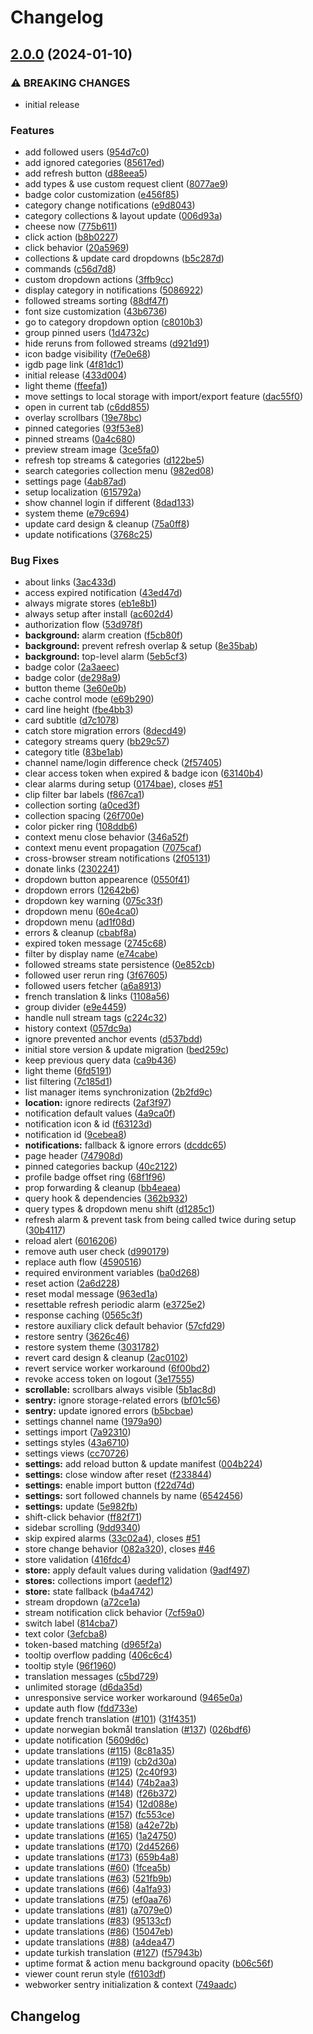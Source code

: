 # Changelog

## [2.0.0](https://github.com/jebibot/cheese-now/compare/v1.0.0...v2.0.0) (2024-01-10)


### ⚠ BREAKING CHANGES

* initial release

### Features

* add followed users ([954d7c0](https://github.com/jebibot/cheese-now/commit/954d7c05b551d7edcc117a8a53c076ee100f5d48))
* add ignored categories ([85617ed](https://github.com/jebibot/cheese-now/commit/85617ed1399c69429c032e9c2f29e3a635949c5c))
* add refresh button ([d88eea5](https://github.com/jebibot/cheese-now/commit/d88eea5a139bc95237beb9d2eb7605d6ba725ec9))
* add types & use custom request client ([8077ae9](https://github.com/jebibot/cheese-now/commit/8077ae93b7d7da2e02b899033489fcbe2b32897d))
* badge color customization ([e456f85](https://github.com/jebibot/cheese-now/commit/e456f85045c300188f6e228428fedb572ae540da))
* category change notifications ([e9d8043](https://github.com/jebibot/cheese-now/commit/e9d8043efc69cb5b343f6ea6ebd8fa925b3eefae))
* category collections & layout update ([006d93a](https://github.com/jebibot/cheese-now/commit/006d93a2b62d0079495c6bfae41e7926cdde7a3f))
* cheese now ([775b611](https://github.com/jebibot/cheese-now/commit/775b611cd0ad25abee6d657d4dcc78144d1b2311))
* click action ([b8b0227](https://github.com/jebibot/cheese-now/commit/b8b0227d1d25faf06d0e39c1632ebb9147b5c1e3))
* click behavior ([20a5969](https://github.com/jebibot/cheese-now/commit/20a5969bf2bda2b439fbc94f768576041685bb87))
* collections & update card dropdowns ([b5c287d](https://github.com/jebibot/cheese-now/commit/b5c287d32737a643516c487348317b295594f59a))
* commands ([c56d7d8](https://github.com/jebibot/cheese-now/commit/c56d7d8d34746d504ffc3fa4e002949ae8f94d1c))
* custom dropdown actions ([3ffb9cc](https://github.com/jebibot/cheese-now/commit/3ffb9cc88b352e8c79ba37956b22b937e3ed649a))
* display category in notifications ([5086922](https://github.com/jebibot/cheese-now/commit/5086922586cd233d5efb3e017a609e58dbf660ef))
* followed streams sorting ([88df47f](https://github.com/jebibot/cheese-now/commit/88df47f5237ad1ab3b9422cd42127db992c01146))
* font size customization ([43b6736](https://github.com/jebibot/cheese-now/commit/43b6736730cf771e676024a303fe63b486d1bc41))
* go to category dropdown option ([c8010b3](https://github.com/jebibot/cheese-now/commit/c8010b30b675820dba914321106c089251326900))
* group pinned users ([1d4732c](https://github.com/jebibot/cheese-now/commit/1d4732c9cd76607dcdf0a569f5779af75e38f44b))
* hide reruns from followed streams ([d921d91](https://github.com/jebibot/cheese-now/commit/d921d91d82a00d507cd8667a7223ee588d80da33))
* icon badge visibility ([f7e0e68](https://github.com/jebibot/cheese-now/commit/f7e0e68844cf721062f9a52b31a6652d06a86efc))
* igdb page link ([4f81dc1](https://github.com/jebibot/cheese-now/commit/4f81dc12aa9c92e4405e5c7823f5a1e39224af8a))
* initial release ([433d004](https://github.com/jebibot/cheese-now/commit/433d0044ba5d5503f86171e834d8c91aa2876dfb))
* light theme ([ffeefa1](https://github.com/jebibot/cheese-now/commit/ffeefa15141b3e9428e9374d4d4eb46691d463c4))
* move settings to local storage with import/export feature ([dac55f0](https://github.com/jebibot/cheese-now/commit/dac55f069bd773576be81d6002c4e114591bd2b6))
* open in current tab ([c6dd855](https://github.com/jebibot/cheese-now/commit/c6dd855799c0f7d04ecaeb168fedb6a08332ec98))
* overlay scrollbars ([19e78bc](https://github.com/jebibot/cheese-now/commit/19e78bcddf58bc3930deb75b86efb1a963a5fa9a))
* pinned categories ([93f53e8](https://github.com/jebibot/cheese-now/commit/93f53e84580ac784405b0d9a8ea01a244f3bfa12))
* pinned streams ([0a4c680](https://github.com/jebibot/cheese-now/commit/0a4c680216efd4290d3ccad6011ea7c96c2ba70e))
* preview stream image ([3ce5fa0](https://github.com/jebibot/cheese-now/commit/3ce5fa0dff11958977e894280d7275fd0f6327c6))
* refresh top streams & categories ([d122be5](https://github.com/jebibot/cheese-now/commit/d122be5bfcfd3c86634b90c2eb1426bd55f09e66))
* search categories collection menu ([982ed08](https://github.com/jebibot/cheese-now/commit/982ed08d5b03e3be80d891328cddbca154a452be))
* settings page ([4ab87ad](https://github.com/jebibot/cheese-now/commit/4ab87adf3999a2b9dfe02685edf72419f0c23081))
* setup localization ([615792a](https://github.com/jebibot/cheese-now/commit/615792a6594fff1bf7c6893e72fedd5268434703))
* show channel login if different ([8dad133](https://github.com/jebibot/cheese-now/commit/8dad13362ccd3a86f4656a7cec356e1ec1079a3e))
* system theme ([e79c694](https://github.com/jebibot/cheese-now/commit/e79c694da4740cd857fcafa9b982e0aacacda85d))
* update card design & cleanup ([75a0ff8](https://github.com/jebibot/cheese-now/commit/75a0ff8818d1c83a0ec30a27e910103b334cbbfe))
* update notifications ([3768c25](https://github.com/jebibot/cheese-now/commit/3768c259791bdf3ed61281e36ac1ce69fe9f14d7))


### Bug Fixes

* about links ([3ac433d](https://github.com/jebibot/cheese-now/commit/3ac433d5a7188d0a8141cb3d219dfd478dadb717))
* access expired notification ([43ed47d](https://github.com/jebibot/cheese-now/commit/43ed47daf315a17a813bcbaf724396063e9de67f))
* always migrate stores ([eb1e8b1](https://github.com/jebibot/cheese-now/commit/eb1e8b1a85fd0a21856d74a2e3ef8d7150c0910e))
* always setup after install ([ac602d4](https://github.com/jebibot/cheese-now/commit/ac602d4798586b557686e169ce4c114be54f369f))
* authorization flow ([53d978f](https://github.com/jebibot/cheese-now/commit/53d978f9b121dc5f978a43d2765cb5d23961d0ba))
* **background:** alarm creation ([f5cb80f](https://github.com/jebibot/cheese-now/commit/f5cb80fb3d8e0508e574720cfa345cfb0c47fed5))
* **background:** prevent refresh overlap & setup ([8e35bab](https://github.com/jebibot/cheese-now/commit/8e35bab07ea09c8c78a16604b39b859bff8f24e0))
* **background:** top-level alarm ([5eb5cf3](https://github.com/jebibot/cheese-now/commit/5eb5cf34a7143533a65fc0f98ade0546f1751d89))
* badge color ([2a3aeec](https://github.com/jebibot/cheese-now/commit/2a3aeecb4481351960872334603d2a26c60218e4))
* badge color ([de298a9](https://github.com/jebibot/cheese-now/commit/de298a941b19b34ade0c6c19a887536ed961a7fc))
* button theme ([3e60e0b](https://github.com/jebibot/cheese-now/commit/3e60e0bf517f63ac2222019b46cfee0452003ae0))
* cache control mode ([e69b290](https://github.com/jebibot/cheese-now/commit/e69b290dcd17528e04091c4e0678f91ca242e30b))
* card line height ([fbe4bb3](https://github.com/jebibot/cheese-now/commit/fbe4bb36c5db0981e70629cdc43cb9f899061900))
* card subtitle ([d7c1078](https://github.com/jebibot/cheese-now/commit/d7c107834a124bf0d835c979227d4d91fb5b2f7a))
* catch store migration errors ([8decd49](https://github.com/jebibot/cheese-now/commit/8decd496963fb50464a55696fc5edc6d55bfa6fe))
* category streams query ([bb29c57](https://github.com/jebibot/cheese-now/commit/bb29c577587fd89cf345bed5ead2fdea1149f0ba))
* category title ([83be1ab](https://github.com/jebibot/cheese-now/commit/83be1ab3147d2bb4f15724c2b8a3012af439e722))
* channel name/login difference check ([2f57405](https://github.com/jebibot/cheese-now/commit/2f57405e73b83988dab80dead7eeed8c9e127ac5))
* clear access token when expired & badge icon ([63140b4](https://github.com/jebibot/cheese-now/commit/63140b47425faed2efdb34f7bb6b350813c7d1ea))
* clear alarms during setup ([0174bae](https://github.com/jebibot/cheese-now/commit/0174bae202ca6327fba526ae5ec68d76dae85d4e)), closes [#51](https://github.com/jebibot/cheese-now/issues/51)
* clip filter bar labels ([f867ca1](https://github.com/jebibot/cheese-now/commit/f867ca12bc8227b8a9826eb115814ab36f20a467))
* collection sorting ([a0ced3f](https://github.com/jebibot/cheese-now/commit/a0ced3fbdce1d56fbe861da99512d0e76002e1b3))
* collection spacing ([26f700e](https://github.com/jebibot/cheese-now/commit/26f700ee739da4adcc9dc39fe5bbda3cd100069a))
* color picker ring ([108ddb6](https://github.com/jebibot/cheese-now/commit/108ddb65263f902a608b2cf6a3151acc0d823f1d))
* context menu close behavior ([346a52f](https://github.com/jebibot/cheese-now/commit/346a52f5b3e31dc7f3eb6516636ed0afab51bee1))
* context menu event propagation ([7075caf](https://github.com/jebibot/cheese-now/commit/7075cafdcb2b3e4659f1fad31a7b311d32b17346))
* cross-browser stream notifications ([2f05131](https://github.com/jebibot/cheese-now/commit/2f0513163794d5491b9bda14c68740453184f2cf))
* donate links ([2302241](https://github.com/jebibot/cheese-now/commit/23022418c8fab201e7f95a317f676a1daefd4719))
* dropdown button appearence ([0550f41](https://github.com/jebibot/cheese-now/commit/0550f41cb0d1edad8be0d2a203d5d16fcc59620c))
* dropdown errors ([12642b6](https://github.com/jebibot/cheese-now/commit/12642b6c6f68fb436bd335682935239547e4aa0d))
* dropdown key warning ([075c33f](https://github.com/jebibot/cheese-now/commit/075c33f2c4b0c1bc9a32bea67d1067b807adda8f))
* dropdown menu ([60e4ca0](https://github.com/jebibot/cheese-now/commit/60e4ca0553dd23946fb5548efa887862770a724d))
* dropdown menu ([ad1f08d](https://github.com/jebibot/cheese-now/commit/ad1f08d8889e041bcfca035b4ce6cee8e9bb7c46))
* errors & cleanup ([cbabf8a](https://github.com/jebibot/cheese-now/commit/cbabf8a89fa4eccf1c8a64a35dd0bcd81291b226))
* expired token message ([2745c68](https://github.com/jebibot/cheese-now/commit/2745c688bd3002f066b4f705af6ee031aac5859e))
* filter by display name ([e74cabe](https://github.com/jebibot/cheese-now/commit/e74cabe2a41efddcefba3e0eda8f8f8de0790c06))
* followed streams state persistence ([0e852cb](https://github.com/jebibot/cheese-now/commit/0e852cb2215fdd1d838bae4b34eab48a96af190d))
* followed user rerun ring ([3f67605](https://github.com/jebibot/cheese-now/commit/3f676056a94bc341230e264a640f65114a925509))
* followed users fetcher ([a6a8913](https://github.com/jebibot/cheese-now/commit/a6a8913bcaa1d1dea9b36435e1f938f21c692dda))
* french translation & links ([1108a56](https://github.com/jebibot/cheese-now/commit/1108a567bfd72c74dce56addf82c11002ed15638))
* group divider ([e9e4459](https://github.com/jebibot/cheese-now/commit/e9e44595a23d60635035f3fe86e6db2f631174b2))
* handle null stream tags ([c224c32](https://github.com/jebibot/cheese-now/commit/c224c3265e2e8f60977688057cdece6d1a2cbe90))
* history context ([057dc9a](https://github.com/jebibot/cheese-now/commit/057dc9a9bcddb5816070fb8c930f82aa37240318))
* ignore prevented anchor events ([d537bdd](https://github.com/jebibot/cheese-now/commit/d537bdd9cd4d11a6f25e9d5fa733d920cd4c5613))
* initial store version & update migration ([bed259c](https://github.com/jebibot/cheese-now/commit/bed259c2a3b9bb7b5b0583ce3b38596258b9c752))
* keep previous query data ([ca9b436](https://github.com/jebibot/cheese-now/commit/ca9b436a8163cc1e23875d64cd17e0643612d44e))
* light theme ([6fd5191](https://github.com/jebibot/cheese-now/commit/6fd51917dacfcdfc4f4ac5d49dee6851dd54ec65))
* list filtering ([7c185d1](https://github.com/jebibot/cheese-now/commit/7c185d131a605d190b035bd49faa5983617f0975))
* list manager items synchronization ([2b2fd9c](https://github.com/jebibot/cheese-now/commit/2b2fd9cc56918680d4b0c69e57bdb1d2c07518c6))
* **location:** ignore redirects ([2af3f97](https://github.com/jebibot/cheese-now/commit/2af3f97f5096b24d7beb1603f57f6cbe18bed4d8))
* notification default values ([4a9ca0f](https://github.com/jebibot/cheese-now/commit/4a9ca0f47579ff4dce50172ab474bb8e15fe5006))
* notification icon & id ([f63123d](https://github.com/jebibot/cheese-now/commit/f63123d4b2ceb668287546633bcb472f4c0833d5))
* notification id ([9cebea8](https://github.com/jebibot/cheese-now/commit/9cebea8c39e6755099a15edaa328b6c863af771a))
* **notifications:** fallback & ignore errors ([dcddc65](https://github.com/jebibot/cheese-now/commit/dcddc65c2019bffde176434366fd5975f8c6c1c2))
* page header ([747908d](https://github.com/jebibot/cheese-now/commit/747908d1869bba070371c7f4b67601256e8fcdf5))
* pinned categories backup ([40c2122](https://github.com/jebibot/cheese-now/commit/40c212227a61cd0ee8bb56ce367343bc6653c85c))
* profile badge offset ring ([68f1f96](https://github.com/jebibot/cheese-now/commit/68f1f966a7330bd303ef9b08be1744ace32e184e))
* prop forwarding & cleanup ([bb4eaea](https://github.com/jebibot/cheese-now/commit/bb4eaea38c8c7b968f4a9d22a7ac09556fb014ef))
* query hook & dependencies ([362b932](https://github.com/jebibot/cheese-now/commit/362b9324139cdf44e3e6e63568a071a3af7d3a25))
* query types & dropdown menu shift ([d1285c1](https://github.com/jebibot/cheese-now/commit/d1285c1142e52826c2a45dfc05133010fb247133))
* refresh alarm & prevent task from being called twice during setup ([30b4117](https://github.com/jebibot/cheese-now/commit/30b41176b199529b8c9f0fb68ac523f01d503810))
* reload alert ([6016206](https://github.com/jebibot/cheese-now/commit/60162067ba1d60b9f6df7b650aa2494e8c83a57a))
* remove auth user check ([d990179](https://github.com/jebibot/cheese-now/commit/d9901796c6a65034a16bf8a90a9e404687bb5c53))
* replace auth flow ([4590516](https://github.com/jebibot/cheese-now/commit/4590516befe9cef9d29905cd05169d66b2bc0a28))
* required environment variables ([ba0d268](https://github.com/jebibot/cheese-now/commit/ba0d268cb56fb3df34dbf5835b965f07b1117d7a))
* reset action ([2a6d228](https://github.com/jebibot/cheese-now/commit/2a6d228cc25edda42ad9efb69e8fff1d650d99e0))
* reset modal message ([963ed1a](https://github.com/jebibot/cheese-now/commit/963ed1a25405909f7975e8e19b8c9e5445de61db))
* resettable refresh periodic alarm ([e3725e2](https://github.com/jebibot/cheese-now/commit/e3725e2cd4275f74a5c2c5e9fef595fddee4c8ad))
* response caching ([0565c3f](https://github.com/jebibot/cheese-now/commit/0565c3fbba0fe85f916586fc8d2ef80458ede0cf))
* restore auxiliary click default behavior ([57cfd29](https://github.com/jebibot/cheese-now/commit/57cfd293d7bae39774db41889bc953afe0ab3341))
* restore sentry ([3626c46](https://github.com/jebibot/cheese-now/commit/3626c46d08bf525aa3285aae79f4ba935ec9a4c2))
* restore system theme ([3031782](https://github.com/jebibot/cheese-now/commit/303178222c2ca3a83c788359cbf7c8981940dbcb))
* revert card design & cleanup ([2ac0102](https://github.com/jebibot/cheese-now/commit/2ac0102f3fdd6cd77acf23a79a5c3ab801e6b3f0))
* revert service worker workaround ([6f00bd2](https://github.com/jebibot/cheese-now/commit/6f00bd2fae5ee32731cfa885740941c58a3cedd7))
* revoke access token on logout ([3e17555](https://github.com/jebibot/cheese-now/commit/3e17555d96e916c89749a57a5512b97fba769306))
* **scrollable:** scrollbars always visible ([5b1ac8d](https://github.com/jebibot/cheese-now/commit/5b1ac8da846fbcf982c00ba244c2018d8e6b35d8))
* **sentry:** ignore storage-related errors ([bf01c56](https://github.com/jebibot/cheese-now/commit/bf01c56817b19616f8d3e2e57fc0858207877cde))
* **sentry:** update ignored errors ([b5bcbae](https://github.com/jebibot/cheese-now/commit/b5bcbae8b413202ca57df5af039693ff7d237fb9))
* settings channel name ([1979a90](https://github.com/jebibot/cheese-now/commit/1979a906cbf2948882e64d3f97cafd56eaf74f58))
* settings import ([7a92310](https://github.com/jebibot/cheese-now/commit/7a9231087c8ba5f4de4343015e6ee4e7191dced8))
* settings styles ([43a6710](https://github.com/jebibot/cheese-now/commit/43a67108c2ae12dd5aa3336296c173421612555d))
* settings views ([cc70726](https://github.com/jebibot/cheese-now/commit/cc7072619a4ecad5262841a1883797ff05629d6c))
* **settings:** add reload button & update manifest ([004b224](https://github.com/jebibot/cheese-now/commit/004b224d90e6be8b592983808a1261449c8ce9d4))
* **settings:** close window after reset ([f233844](https://github.com/jebibot/cheese-now/commit/f2338441c42cebb30fb5b4b30a59bfb6785e1522))
* **settings:** enable import button ([f22d74d](https://github.com/jebibot/cheese-now/commit/f22d74d187b2ca13a7291ac34a9fc3abf4fa3a2c))
* **settings:** sort followed channels by name ([6542456](https://github.com/jebibot/cheese-now/commit/65424565e3b06dcb75911926cc51e220f293f93e))
* **settings:** update ([5e982fb](https://github.com/jebibot/cheese-now/commit/5e982fb8d720a05d172b61fd1006737036f670c7))
* shift-click behavior ([ff82f71](https://github.com/jebibot/cheese-now/commit/ff82f7180c1882dc0fcafd44b53e9da10605534d))
* sidebar scrolling ([9dd9340](https://github.com/jebibot/cheese-now/commit/9dd9340b58a53347324902a0d1888080ef0f04ea))
* skip expired alarms ([33c02a4](https://github.com/jebibot/cheese-now/commit/33c02a4659e8d2a7699664bef5c93efac3b4f8c3)), closes [#51](https://github.com/jebibot/cheese-now/issues/51)
* store change behavior ([082a320](https://github.com/jebibot/cheese-now/commit/082a3201fcfc26417c8ba0ac0e4a2e8f781906d7)), closes [#46](https://github.com/jebibot/cheese-now/issues/46)
* store validation ([416fdc4](https://github.com/jebibot/cheese-now/commit/416fdc48216ab3f2256de78284fd07e3b8732bc0))
* **store:** apply default values during validation ([9adf497](https://github.com/jebibot/cheese-now/commit/9adf4979bb07388398309b779604cf24ce010dca))
* **stores:** collections import ([aedef12](https://github.com/jebibot/cheese-now/commit/aedef128d3b94c9bb4830500bc841d64e5c7646d))
* **store:** state fallback ([b4a4742](https://github.com/jebibot/cheese-now/commit/b4a4742087c8da38c2b37e9a409d7d678f2ee426))
* stream dropdown ([a72ce1a](https://github.com/jebibot/cheese-now/commit/a72ce1a23183c07c8c96991abb2536a6763f17c7))
* stream notification click behavior ([7cf59a0](https://github.com/jebibot/cheese-now/commit/7cf59a0688ae0625271806c4484c9164e9147e87))
* switch label ([814cba7](https://github.com/jebibot/cheese-now/commit/814cba78840b26b240cf0774465cd6e32e5ef591))
* text color ([3efcba8](https://github.com/jebibot/cheese-now/commit/3efcba80db5a98c881b79f30ba2e315c53ffc9ac))
* token-based matching ([d965f2a](https://github.com/jebibot/cheese-now/commit/d965f2a48aa66b9147b2828c65d3bf479cbdf4fc))
* tooltip overflow padding ([406c6c4](https://github.com/jebibot/cheese-now/commit/406c6c41e19aeceffd8b029eac4d932693963094))
* tooltip style ([96f1960](https://github.com/jebibot/cheese-now/commit/96f196039e992bfc01936b8ef00ed674f624fc2c))
* translation messages ([c5bd729](https://github.com/jebibot/cheese-now/commit/c5bd729b53678403f0c6a0fefb7fc20e3f70e9df))
* unlimited storage ([d6da35d](https://github.com/jebibot/cheese-now/commit/d6da35dcc512eb9985529cd301671d55acdcd709))
* unresponsive service worker workaround ([9465e0a](https://github.com/jebibot/cheese-now/commit/9465e0a9b903ad466a922c6c791be61be84ca7d0))
* update auth flow ([fdd733e](https://github.com/jebibot/cheese-now/commit/fdd733e359a350527f255c1d5649f7f5eb172dba))
* update french translation ([#101](https://github.com/jebibot/cheese-now/issues/101)) ([31f4351](https://github.com/jebibot/cheese-now/commit/31f4351aa7205ba14be81ead2e79a5da772047fa))
* update norwegian bokmål translation ([#137](https://github.com/jebibot/cheese-now/issues/137)) ([026bdf6](https://github.com/jebibot/cheese-now/commit/026bdf669a49d269960fce70ca24d359c0c059a1))
* update notification ([5609d6c](https://github.com/jebibot/cheese-now/commit/5609d6c9c9930a06596adfd0bf8304ba80262527))
* update translations ([#115](https://github.com/jebibot/cheese-now/issues/115)) ([8c81a35](https://github.com/jebibot/cheese-now/commit/8c81a3543fc98a5725646c93b93082ee3ea722df))
* update translations ([#119](https://github.com/jebibot/cheese-now/issues/119)) ([cb2d30a](https://github.com/jebibot/cheese-now/commit/cb2d30acd22463869b92de60cb04755c1b009665))
* update translations ([#125](https://github.com/jebibot/cheese-now/issues/125)) ([2c40f93](https://github.com/jebibot/cheese-now/commit/2c40f932ace7e29976e3a7ce2cc2e5b3e1fa73dd))
* update translations ([#144](https://github.com/jebibot/cheese-now/issues/144)) ([74b2aa3](https://github.com/jebibot/cheese-now/commit/74b2aa3d6d18bf313b8e0029d4f07a1dd3746e22))
* update translations ([#148](https://github.com/jebibot/cheese-now/issues/148)) ([f26b372](https://github.com/jebibot/cheese-now/commit/f26b372097fe3b870252c51baca65556ea3a083e))
* update translations ([#154](https://github.com/jebibot/cheese-now/issues/154)) ([12d088e](https://github.com/jebibot/cheese-now/commit/12d088e5b881138ae10c6145defc864c749207dc))
* update translations ([#157](https://github.com/jebibot/cheese-now/issues/157)) ([fc553ce](https://github.com/jebibot/cheese-now/commit/fc553ce8be077cbe67283116a5bef9f66cf26960))
* update translations ([#158](https://github.com/jebibot/cheese-now/issues/158)) ([a42e72b](https://github.com/jebibot/cheese-now/commit/a42e72b7fb1dd5a0cd97eb6f7e95c597e8ce149a))
* update translations ([#165](https://github.com/jebibot/cheese-now/issues/165)) ([1a24750](https://github.com/jebibot/cheese-now/commit/1a2475045d0d7fda1e9fe84d0572f738f6dc4754))
* update translations ([#170](https://github.com/jebibot/cheese-now/issues/170)) ([2d45266](https://github.com/jebibot/cheese-now/commit/2d45266e482d957de3d6a59b62d33554c519a00d))
* update translations ([#173](https://github.com/jebibot/cheese-now/issues/173)) ([659b4a8](https://github.com/jebibot/cheese-now/commit/659b4a817936a1dde57d7533e95349f9b7b28519))
* update translations ([#60](https://github.com/jebibot/cheese-now/issues/60)) ([1fcea5b](https://github.com/jebibot/cheese-now/commit/1fcea5bdf595d74b9810248749a7753de4192d2b))
* update translations ([#63](https://github.com/jebibot/cheese-now/issues/63)) ([521fb9b](https://github.com/jebibot/cheese-now/commit/521fb9b7043effcdfec9ab67e7b96886a1e5126c))
* update translations ([#66](https://github.com/jebibot/cheese-now/issues/66)) ([4a1fa93](https://github.com/jebibot/cheese-now/commit/4a1fa93a713259946af4f284ce511905424bca4c))
* update translations ([#75](https://github.com/jebibot/cheese-now/issues/75)) ([ef0aa76](https://github.com/jebibot/cheese-now/commit/ef0aa76a19748538d6b3b7d49d354ac2b51d7210))
* update translations ([#81](https://github.com/jebibot/cheese-now/issues/81)) ([a7079e0](https://github.com/jebibot/cheese-now/commit/a7079e007213f5452b033d81275e76aa2292f04f))
* update translations ([#83](https://github.com/jebibot/cheese-now/issues/83)) ([95133cf](https://github.com/jebibot/cheese-now/commit/95133cff0af59b60e74df1c75b930f544dabbc13))
* update translations ([#86](https://github.com/jebibot/cheese-now/issues/86)) ([15047eb](https://github.com/jebibot/cheese-now/commit/15047eb0e11e9e911e7714def2c69b2fbdd93331))
* update translations ([#88](https://github.com/jebibot/cheese-now/issues/88)) ([a4dea47](https://github.com/jebibot/cheese-now/commit/a4dea472cc15328ef2c4dfa9566874a70d16bf5d))
* update turkish translation ([#127](https://github.com/jebibot/cheese-now/issues/127)) ([f57943b](https://github.com/jebibot/cheese-now/commit/f57943b924682432c312ed3dec2283f26aef0132))
* uptime format & action menu background opacity ([b06c56f](https://github.com/jebibot/cheese-now/commit/b06c56f26044633e000f682c282a235640dbdbcc))
* viewer count rerun style ([f6103df](https://github.com/jebibot/cheese-now/commit/f6103dfb7eaf0a8864dcfe9f90179caee5d6e6b0))
* webworker sentry initialization & context ([749aadc](https://github.com/jebibot/cheese-now/commit/749aadc6a2b53e6daebf663fb5d095f8a35d7562))

## Changelog
